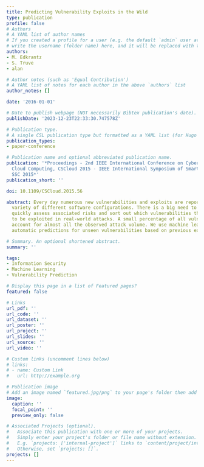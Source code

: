 ```yaml
---
title: Predicting Vulnerability Exploits in the Wild
type: publication 
profile: false
# Authors
# A YAML list of author names
# If you created a profile for a user (e.g. the default `admin` user at `content/authors/admin/`), 
# write the username (folder name) here, and it will be replaced with their full name and linked to their profile.
authors:
- M. Edkrantz
- S. Truve
- alan

# Author notes (such as 'Equal Contribution')
# A YAML list of notes for each author in the above `authors` list
author_notes: []

date: '2016-01-01'

# Date to publish webpage (NOT necessarily Bibtex publication's date).
publishDate: '2023-12-23T22:33:30.747578Z'

# Publication type.
# A single CSL publication type but formatted as a YAML list (for Hugo requirements).
publication_types:
- paper-conference

# Publication name and optional abbreviated publication name.
publication: '*Proceedings - 2nd IEEE International Conference on Cyber Security and
  Cloud Computing, CSCloud 2015 - IEEE International Symposium of Smart Cloud, IEEE
  SSC 2015*'
publication_short: ''

doi: 10.1109/CSCloud.2015.56

abstract: Every day numerous new vulnerabilities and exploits are reported for a wide
  variety of different software configurations. There is a big need to be able to
  quickly assess associated risks and sort out which vulnerabilities that are likely
  to be exploited in real-world attacks. A small percentage of all vulnerabilities
  account for almost all the observed attack volume. We use machine learning to make
  automatic predictions for unseen vulnerabilities based on previous exploit patterns.

# Summary. An optional shortened abstract.
summary: ''

tags:
- Information Security
- Machine Learning
- Vulnerability Prediction

# Display this page in a list of Featured pages?
featured: false

# Links
url_pdf: ''
url_code: ''
url_dataset: ''
url_poster: ''
url_project: ''
url_slides: ''
url_source: ''
url_video: ''

# Custom links (uncomment lines below)
# links:
# - name: Custom Link
#   url: http://example.org

# Publication image
# Add an image named `featured.jpg/png` to your page's folder then add a caption below.
image:
  caption: ''
  focal_point: ''
  preview_only: false

# Associated Projects (optional).
#   Associate this publication with one or more of your projects.
#   Simply enter your project's folder or file name without extension.
#   E.g. `projects: ['internal-project']` links to `content/project/internal-project/index.md`.
#   Otherwise, set `projects: []`.
projects: []
---
```




